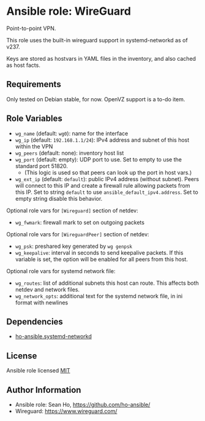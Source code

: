 # Ansible role: WireGuard
Point-to-point VPN.

This role uses the built-in wireguard support in systemd-networkd as of v237.

Keys are stored as hostvars in YAML files in the inventory, and also cached as host facts.

## Requirements
Only tested on Debian stable, for now.
OpenVZ support is a to-do item.

## Role Variables
+ `wg_name` (default: `wg0`): name for the interface
+ `wg_ip` (default: `192.168.1.1/24`): IPv4 address and subnet of this host within the VPN
+ `wg_peers` (default: none): inventory host list
+ `wg_port` (default: empty): UDP port to use.  Set to empty to use the standard port 51820.
  + (This logic is used so that peers can look up the port in host vars.)
+ `wg_ext_ip` (default: `default`): public IPv4 address (without subnet).
  Peers will connect to this IP and create a firewall rule allowing packets from this IP.
  Set to string `default` to use `ansible_default_ipv4.address`.
  Set to empty string disable this behavior.

Optional role vars for `[Wireguard]` section of netdev:
+ `wg_fwmark`: firewall mark to set on outgoing packets

Optional role vars for `[WireguardPeer]` section of netdev:
+ `wg_psk`: preshared key generated by `wg genpsk`
+ `wg_keepalive`: interval in seconds to send keepalive packets.
  If this variable is set, the option will be enabled for all peers from this host.

Optional role vars for systemd network file:
+ `wg_routes`: list of additional subnets this host can route.
  This affects both netdev and network files.
+ `wg_network_opts`: additional text for the systemd network file, in ini format
  with newlines

## Dependencies
+ [ho-ansible.systemd-networkd](https://github.com/ho-ansible/systemd-networkd)

## License
Ansible role licensed [MIT](LICENSE)

## Author Information
+ Ansible role: Sean Ho, https://github.com/ho-ansible/
+ Wireguard: https://www.wireguard.com/
